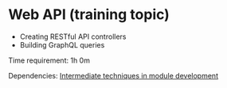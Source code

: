 # Web API (training topic)



- Creating RESTful API controllers
- Building GraphQL queries

Time requirement: 1h 0m

Dependencies: [Intermediate techniques in module development](../ModuleDevelopmentAndApis/IntermediateTechniquesInModuleDevelopment)